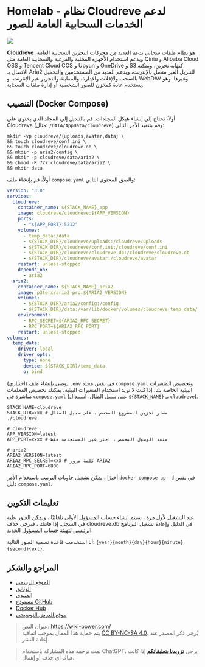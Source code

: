 # Homelab - نظام Cloudreve لدعم الخدمات السحابية العامة للصور

![](https://f004.backblazeb2.com/file/wiki-media/img/20230304195423.png)

**Cloudreve** هو نظام ملفات سحابي يدعم العديد من محركات التخزين السحابية العامة، ويدعم استخدام الأجهزة المحلية والفرعية والسحابية العامة مثل Qiniu و Alibaba Cloud OSS و Tencent Cloud COS و Upyun و OneDrive و S3 كنهاية تخزين، ويمكنه الاتصال بـ Aria2 للتنزيل الغير متصل بالإنترنت، ويدعم العديد من المستخدمين والتحميل بالسحب والإفلات والإدارة، والمعاينة والتحرير عبر الإنترنت، و WebDAV وغيرها. وهو يستخدم عادة كمخزن للصور الشخصية أو إدارة ملفات السحابة.

## التنصيب (Docker Compose)

أولاً، نحتاج إلى إنشاء هيكل المجلدات. قم بالتبديل إلى المجلد الذي يحتوي على Cloudreve (مثال: `/DATA/AppData/cloudreve`) وقم بتنفيذ الأمر التالي:

```shell
mkdir -vp cloudreve/{uploads,avatar,data} \
&& touch cloudreve/conf.ini \
&& touch cloudreve/cloudreve.db \
&& mkdir -p aria2/config \
&& mkdir -p cloudreve/data/aria2 \
&& chmod -R 777 cloudreve/data/aria2 \
&& mkdir data
```

أولاً، قم بإنشاء ملف `compose.yaml` والصق المحتوى التالي:

```yaml title="compose.yaml"
version: "3.8"
services:
  cloudreve:
    container_name: ${STACK_NAME}_app
    image: cloudreve/cloudreve:${APP_VERSION}
    ports:
      - "${APP_PORT}:5212"
    volumes:
      - temp_data:/data
      - ${STACK_DIR}/cloudreve/uploads:/cloudreve/uploads
      - ${STACK_DIR}/cloudreve/conf.ini:/cloudreve/conf.ini
      - ${STACK_DIR}/cloudreve/cloudreve.db:/cloudreve/cloudreve.db
      - ${STACK_DIR}/cloudreve/avatar:/cloudreve/avatar
    restart: unless-stopped
    depends_on:
      - aria2
  aria2:
    container_name: ${STACK_NAME}_aria2
    image: p3terx/aria2-pro:${ARIA2_VERSION}
    volumes:
      - ${STACK_DIR}/aria2/config:/config
      - ${STACK_DIR}/data:/var/lib/docker/volumes/cloudreve_temp_data/_data
    environment:
      - RPC_SECRET=${ARIA2_RPC_SECRET}
      - RPC_PORT=${ARIA2_RPC_PORT}
    restart: unless-stopped
volumes:
  temp_data:
    driver: local
    driver_opts:
      type: none
      device: ${STACK_DIR}/temp_data
      o: bind
```

(اختياري) يوصى بإنشاء ملف `.env` في نفس مجلد `compose.yaml` وتخصيص المتغيرات البيئية الخاصة بك. إذا كنت لا تريد استخدام المتغيرات البيئية، يمكنك تخصيص المعلمات مباشرة في `compose.yaml` (على سبيل المثال، استبدال `${STACK_NAME}` بـ `cloudreve`).

```dotenv title=".env"
STACK_NAME=cloudreve
STACK_DIR=xxx # مسار تخزين المشروع المخصص ، على سبيل المثال ./cloudreve

# cloudreve
APP_VERSION=latest
APP_PORT=xxxx # منفذ الوصول المخصص ، اختر غير المستخدمة فقط

# aria2
ARIA2_VERSION=latest
ARIA2_RPC_SECRET=xxx # كلمة مرور ARIA2
ARIA2_RPC_PORT=6800
```

أخيرًا ، يمكن تشغيل حاويات الترتيب باستخدام الأمر `docker compose up -d` في نفس دليل `compose.yaml`.

## تعليمات التكوين

عند التشغيل لأول مرة ، سيتم إنشاء حساب المسؤول الأولي تلقائيًا ، ويمكن العثور عليه في السجل. إذا فاتتك ، فيرجى حذف cloudreve.db في الدليل وإعادة تشغيل البرنامج الرئيسي لتهيئة حساب المسؤول الجديد.

أنا استخدمت قاعدة تسمية الصور التالية: `{year}{month}{day}{hour}{minute}{second}{ext}`.

## المراجع والشكر

- [الموقع الرسمي](https://docs.cloudreve.org/)
- [الوثائق](https://docs.cloudreve.org/getting-started/install#docker-compose)
- [المنتدى](https://forum.cloudreve.org/)
- [مستودع GitHub](https://github.com/cloudreve/Cloudreve)
- [Docker Hub](https://hub.docker.com/r/cloudreve/cloudreve)
- [موقع العرض التوضيحي](https://demo.cloudreve.org/)

> عنوان النص: <https://wiki-power.com/>  
> يتم حماية هذا المقال بموجب اتفاقية [CC BY-NC-SA 4.0](https://creativecommons.org/licenses/by/4.0/deed.zh)، يُرجى ذكر المصدر عند إعادة النشر.

> تمت ترجمة هذه المشاركة باستخدام ChatGPT، يرجى [**تزويدنا بتعليقاتكم**](https://github.com/linyuxuanlin/Wiki_MkDocs/issues/new) إذا كانت هناك أي حذف أو إهمال.